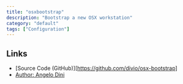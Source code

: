```yaml
---
title: "osxbootstrap"
description: "Bootstrap a new OSX workstation"
category: "default"
tags: ["Configuration"]
---
```


## Links
* [Source Code (GitHub)][https://github.com/divio/osx-bootstrap]
* [Author: Angelo Dini](https://github.com/finalangel)
